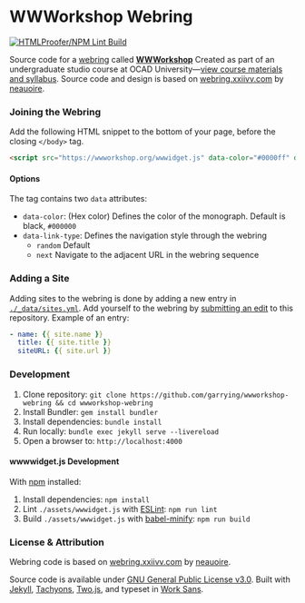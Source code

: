 # WWWorkshop Webring

[![HTMLProofer/NPM Lint Build](https://github.com/garrying/wwworkshop-webring/actions/workflows/main.yml/badge.svg)](https://github.com/garrying/wwworkshop-webring/actions/workflows/main.yml)

Source code for a [webring](https://en.wikipedia.org/wiki/Webring) called [**WWWorkshop**](https://wwworkshop.org) Created as part of an undergraduate studio course at OCAD University—[view course materials and syllabus](https://github.com/garrying/wwworkshop). Source code and design is based on [webring.xxiivv.com](https://github.com/XXIIVV/webring) by [neauoire](https://github.com/neauoire).

### Joining the Webring

Add the following HTML snippet to the bottom of your page, before the closing `</body>` tag.

```html
<script src="https://wwworkshop.org/wwwidget.js" data-color="#0000ff" data-link-type="random" async defer></script>
```

#### Options

The tag contains two `data` attributes:

* `data-color`: (Hex color) Defines the color of the monograph. Default is black, `#000000`
* `data-link-type`: Defines the navigation style through the webring
  - `random` Default
  - `next` Navigate to the adjacent URL in the webring sequence

### Adding a Site

Adding sites to the webring is done by adding a new entry in [`./_data/sites.yml`](./_data/sites.yml). Add yourself to the webring by [submitting an edit](https://github.com/garrying/wwworkshop-webring/edit/main/_data/sites.yml) to this repository. Example of an entry:

```yaml
- name: {{ site.name }}
  title: {{ site.title }}
  siteURL: {{ site.url }}
```

### Development

1. Clone repository: `git clone https://github.com/garrying/wwworkshop-webring && cd wwworkshop-webring`
2. Install Bundler: `gem install bundler`
3. Install dependencies: `bundle install`
4. Run locally: `bundle exec jekyll serve --livereload`
5. Open a browser to: `http://localhost:4000`

#### wwwwidget.js Development

With [npm](https://www.npmjs.com/) installed:

1. Install dependencies: `npm install`
2. Lint `./assets/wwwidget.js` with [ESLint](https://eslint.org/): `npm run lint`
3. Build `./assets/wwwidget.js` with [babel-minify](https://github.com/babel/minify): `npm run build`

### License & Attribution

Webring code is based on [webring.xxiivv.com](https://github.com/XXIIVV/webring) by [neauoire](https://github.com/neauoire).

Source code is available under [GNU General Public License v3.0](./LICENSE). Built with [Jekyll](https://jekyllrb.com), [Tachyons](http://tachyons.io/), [Two.js](https://two.js.org/), and typeset in [Work Sans](https://github.com/weiweihuanghuang/Work-Sans).
